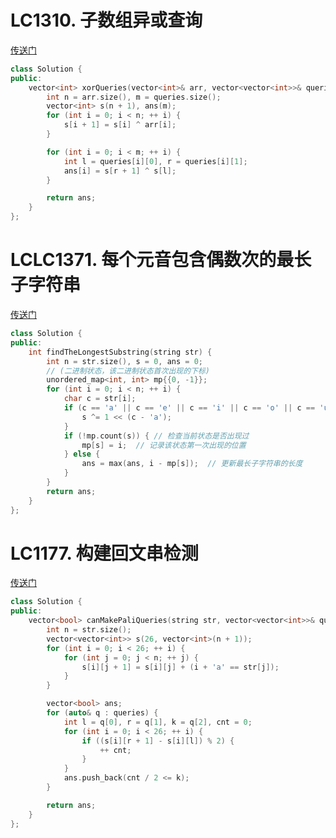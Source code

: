 # LC1310. 子数组异或查询
[传送门](https://leetcode.cn/problems/xor-queries-of-a-subarray/description/)

```C++
class Solution {
public:
    vector<int> xorQueries(vector<int>& arr, vector<vector<int>>& queries) {
        int n = arr.size(), m = queries.size();
        vector<int> s(n + 1), ans(m);
        for (int i = 0; i < n; ++ i) {
            s[i + 1] = s[i] ^ arr[i];
        }

        for (int i = 0; i < m; ++ i) {
            int l = queries[i][0], r = queries[i][1];
            ans[i] = s[r + 1] ^ s[l];
        }

        return ans;
    }
};
```

# LCLC1371. 每个元音包含偶数次的最长子字符串
[传送门](https://leetcode.cn/problems/find-the-longest-substring-containing-vowels-in-even-counts/description/)
```C++
class Solution {
public:
    int findTheLongestSubstring(string str) {
        int n = str.size(), s = 0, ans = 0;
        // (二进制状态，该二进制状态首次出现的下标)
        unordered_map<int, int> mp{{0, -1}};
        for (int i = 0; i < n; ++ i) {
            char c = str[i];
            if (c == 'a' || c == 'e' || c == 'i' || c == 'o' || c == 'u') {
                s ^= 1 << (c - 'a');
            }
            if (!mp.count(s)) { // 检查当前状态是否出现过
                mp[s] = i;  // 记录该状态第一次出现的位置
            } else {
                ans = max(ans, i - mp[s]);  // 更新最长子字符串的长度
            }
        }
        return ans;
    }
};
```

# LC1177. 构建回文串检测
[传送门](https://leetcode.cn/problems/can-make-palindrome-from-substring/description/)

```C++
class Solution {
public:
    vector<bool> canMakePaliQueries(string str, vector<vector<int>>& queries) {
        int n = str.size();
        vector<vector<int>> s(26, vector<int>(n + 1));
        for (int i = 0; i < 26; ++ i) {
            for (int j = 0; j < n; ++ j) {
                s[i][j + 1] = s[i][j] + (i + 'a' == str[j]);
            }
        }

        vector<bool> ans;
        for (auto& q : queries) {
            int l = q[0], r = q[1], k = q[2], cnt = 0;
            for (int i = 0; i < 26; ++ i) {
                if ((s[i][r + 1] - s[i][l]) % 2) {
                    ++ cnt;
                }
            }
            ans.push_back(cnt / 2 <= k);
        }

        return ans;
    }
};
```
